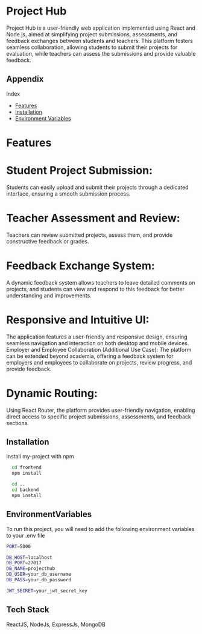 


# Project Hub


Project Hub is a user-friendly web application implemented using React and Node.js, aimed at simplifying project submissions, assessments, and feedback exchanges between students and teachers. This platform fosters seamless collaboration, allowing students to submit their projects for evaluation, while teachers can assess the submissions and provide valuable feedback.



## Appendix

Index
- [Features](#Features)
- [Installation](#installation)
- [Environment Variables](##EnvironmentVariables)


# Features

# Student Project Submission:
Students can easily upload and submit their projects through a dedicated interface, ensuring a smooth submission process.

# Teacher Assessment and Review:
Teachers can review submitted projects, assess them, and provide constructive feedback or grades.

# Feedback Exchange System:
A dynamic feedback system allows teachers to leave detailed comments on projects, and students can view and respond to this feedback for better understanding and improvements.

# Responsive and Intuitive UI:
The application features a user-friendly and responsive design, ensuring seamless navigation and interaction on both desktop and mobile devices.
Employer and Employee Collaboration (Additional Use Case):
The platform can be extended beyond academia, offering a feedback system for employers and employees to collaborate on projects, review progress, and provide feedback.

# Dynamic Routing:
Using React Router, the platform provides user-friendly navigation, enabling direct access to specific project submissions, assessments, and feedback sections.

## Installation

Install my-project with npm

```bash
  cd frontend
  npm install

  cd ..
  cd backend
  npm install

```
    
## EnvironmentVariables

To run this project, you will need to add the following environment variables to your .env file


```bash
PORT=5000

DB_HOST=localhost
DB_PORT=27017
DB_NAME=projecthub
DB_USER=your_db_username
DB_PASS=your_db_password

JWT_SECRET=your_jwt_secret_key

```



## Tech Stack

ReactJS,
NodeJs,
ExpressJs,
MongoDB


